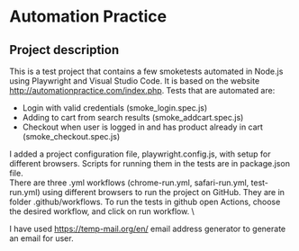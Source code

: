 # Automation Practice

## Project description
This is a test project that contains a few smoketests automated in Node.js using Playwright and Visual Studio Code. It is based on the website http://automationpractice.com/index.php.
Tests that are automated are:
- Login with valid credentials (smoke_login.spec.js)
- Adding to cart from search results (smoke_addcart.spec.js)
- Checkout when user is logged in and has product already in cart (smoke_checkout.spec.js)

I added a project configuration file, playwright.config.js, with setup for different browsers. Scripts for running them in the tests are in package.json file. \
There are three .yml workflows (chrome-run.yml, safari-run.yml, test-run.yml) using different browsers to run the project on GitHub. They are in folder .github/workflows. To run the tests in github open Actions, choose the desired workflow, and click on run workflow. \

I have used https://temp-mail.org/en/ email address generator to generate an email for user.
